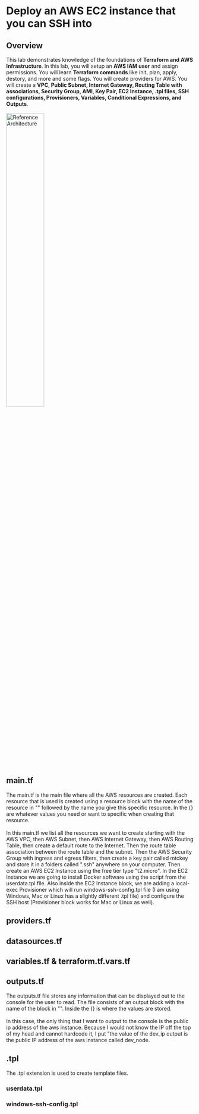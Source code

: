 <h1>Deploy an AWS EC2 instance that you can SSH into</h1>
<h2>Overview</h2>
This lab demonstrates knowledge of the foundations of <b>Terraform and AWS Infrastructure</b>. In this lab, you will setup an <b>AWS IAM user</b> and assign permissions. You will learn <b>Terraform commands</b> like init, plan, apply, destory, and more and some flags. You will create providers for AWS. You will create a <b>VPC, Public Subnet, Internet Gateway, Routing Table with associations, Security Group, AMI, Key Pair, EC2 Instance, .tpl files, SSH configurations, Provisioners, Variables, Conditional Expressions, and Outputs</b>. 
<br>
<br>
<img src="https://i.imgur.com/ygj8Nru.png" height="45%" width="45%" text-align="center" alt="Reference Architecture"/>


<h2>main.tf</h2>
The main.tf is the main file where all the AWS resources are created. Each resource that is used is created using a resource block with the name of the resource in "" followed by the name you give this specific resource. In the {} are whatever values you need or want to specific when creating that resource. 
<br>
<br>
In this main.tf we list all the resources we want to create starting with the AWS VPC, then AWS Subnet, then AWS Internet Gateway, then AWS Routing Table, then create a default route to the Internet. Then the route table association between the route table and the subnet. Then the AWS Security Group with ingress and egress filters, then create a key pair called mtckey and store it in a folders called ".ssh" anywhere on your computer. Then create an AWS EC2 Instance using the free tier type "t2.micro". In the EC2 Instance we are going to install Docker software using the script from the userdata.tpl file. Also inside the EC2 Instance block, we are adding a local-exec Provisioner which will run windows-ssh-config.tpl file (I am using Windows, Mac or Linux has a slightly different .tpl file) and configure the SSH host (Provisioner block works for Mac or Linux as well).

<h2>providers.tf</h2>


<h2>datasources.tf</h2>


<h2>variables.tf & terraform.tf.vars.tf</h2>


<h2>outputs.tf</h2>
The outputs.tf file stores any information that can be displayed out to the console for the user to read. The file consists of an output block with the name of the block in "". Inside the {} is where the values are stored.
<br>
<br>
In this case, the only thing that I want to output to the console is the public ip address of the aws instance. Because I would not know the IP off the top of my head and cannot hardcode it, I put "the value of the dev_ip output is the public IP address of the aws instance called dev_node. 

<h2>.tpl</h2>
The .tpl extension is used to create template files. 
<h3>userdata.tpl</h3>

<h3>windows-ssh-config.tpl</h3>

